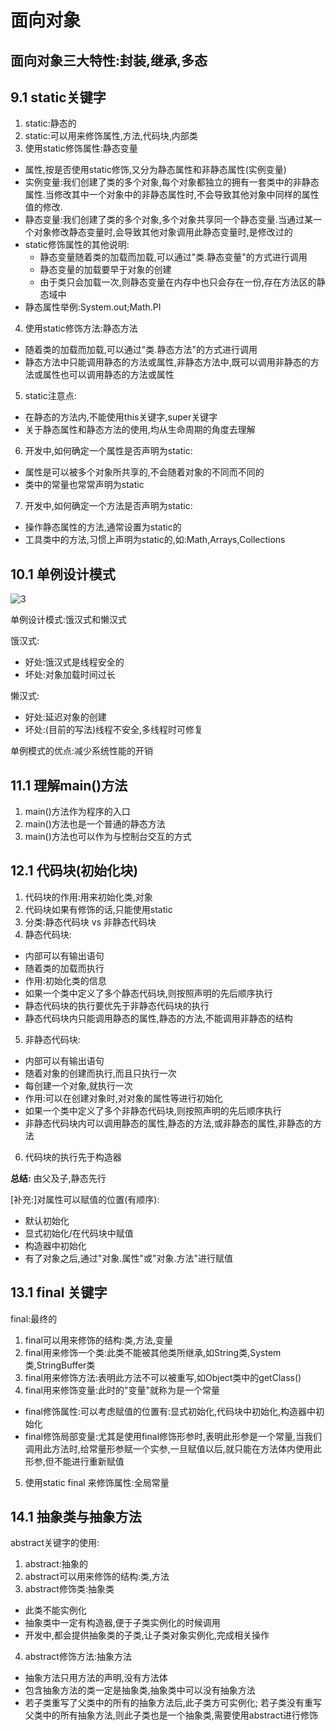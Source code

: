 # 面向对象

## 面向对象三大特性:封装,继承,多态

## 9.1 static关键字

1. static:静态的
2. static:可以用来修饰属性,方法,代码块,内部类
3. 使用static修饰属性:静态变量
  - 属性,按是否使用static修饰,又分为静态属性和非静态属性(实例变量)
  - 实例变量:我们创建了类的多个对象,每个对象都独立的拥有一套类中的非静态属性.当修改其中一个对象中的非静态属性时,不会导致其他对象中同样的属性值的修改.
  - 静态变量:我们创建了类的多个对象,多个对象共享同一个静态变量.当通过某一个对象修改静态变量时,会导致其他对象调用此静态变量时,是修改过的
  - static修饰属性的其他说明:
    - 静态变量随着类的加载而加载,可以通过"类.静态变量"的方式进行调用
    - 静态变量的加载要早于对象的创建
    - 由于类只会加载一次,则静态变量在内存中也只会存在一份,存在方法区的静态域中
  - 静态属性举例:System.out;Math.PI

4. 使用static修饰方法:静态方法
- 随着类的加载而加载,可以通过"类.静态方法"的方式进行调用
- 静态方法中只能调用静态的方法或属性,非静态方法中,既可以调用非静态的方法或属性也可以调用静态的方法或属性

5. static注意点:
- 在静态的方法内,不能使用this关键字,super关键字
- 关于静态属性和静态方法的使用,均从生命周期的角度去理解

6. 开发中,如何确定一个属性是否声明为static:
  - 属性是可以被多个对象所共享的,不会随着对象的不同而不同的
  - 类中的常量也常常声明为static

7. 开发中,如何确定一个方法是否声明为static:
  - 操作静态属性的方法,通常设置为static的
  - 工具类中的方法,习惯上声明为static的,如:Math,Arrays,Collections

## 10.1 单例设计模式

![3](https://user-images.githubusercontent.com/91724689/194228316-67402ee4-94f8-4c5f-a548-5d6c6129f18a.JPG)

单例设计模式:饿汉式和懒汉式

饿汉式:
  - 好处:饿汉式是线程安全的
  - 坏处:对象加载时间过长

懒汉式:
  - 好处:延迟对象的创建
  - 坏处:(目前的写法)线程不安全,多线程时可修复

单例模式的优点:减少系统性能的开销

## 11.1 理解main()方法

1. main()方法作为程序的入口
2. main()方法也是一个普通的静态方法
3. main()方法也可以作为与控制台交互的方式

## 12.1 代码块(初始化块)

1. 代码块的作用:用来初始化类,对象
2. 代码块如果有修饰的话,只能使用static
3. 分类:静态代码块 vs 非静态代码块
4. 静态代码块:
  - 内部可以有输出语句
  - 随着类的加载而执行
  - 作用:初始化类的信息
  - 如果一个类中定义了多个静态代码块,则按照声明的先后顺序执行
  - 静态代码块的执行要优先于非静态代码块的执行
  - 静态代码块内只能调用静态的属性,静态的方法,不能调用非静态的结构

5. 非静态代码块:
  - 内部可以有输出语句
  - 随着对象的创建而执行,而且只执行一次
  - 每创建一个对象,就执行一次
  - 作用:可以在创建对象时,对对象的属性等进行初始化
  - 如果一个类中定义了多个非静态代码块,则按照声明的先后顺序执行
  - 非静态代码块内可以调用静态的属性,静态的方法,或非静态的属性,非静态的方法
6. 代码块的执行先于构造器

**总结:** 由父及子,静态先行

[补充:]对属性可以赋值的位置(有顺序):
- 默认初始化
- 显式初始化/在代码块中赋值
- 构造器中初始化
- 有了对象之后,通过"对象.属性"或"对象.方法"进行赋值

## 13.1 final 关键字

final:最终的

1. final可以用来修饰的结构:类,方法,变量
2. final用来修饰一个类:此类不能被其他类所继承,如String类,System类,StringBuffer类
3. final用来修饰方法:表明此方法不可以被重写,如Object类中的getClass()
4. final用来修饰变量:此时的"变量"就称为是一个常量
  - final修饰属性:可以考虑赋值的位置有:显式初始化,代码块中初始化,构造器中初始化
  - final修饰局部变量:尤其是使用final修饰形参时,表明此形参是一个常量,当我们调用此方法时,给常量形参赋一个实参,一旦赋值以后,就只能在方法体内使用此形参,但不能进行重新赋值
5. 使用static final 来修饰属性:全局常量

## 14.1 抽象类与抽象方法

abstract关键字的使用:

1. abstract:抽象的
2. abstract可以用来修饰的结构:类,方法
3. abstract修饰类:抽象类
  - 此类不能实例化
  - 抽象类中一定有构造器,便于子类实例化的时候调用
  - 开发中,都会提供抽象类的子类,让子类对象实例化,完成相关操作
4. abstract修饰方法:抽象方法
  - 抽象方法只用方法的声明,没有方法体
  - 包含抽象方法的类一定是抽象类,抽象类中可以没有抽象方法
  - 若子类重写了父类中的所有的抽象方法后,此子类方可实例化;
    若子类没有重写父类中的所有抽象方法,则此子类也是一个抽象类,需要使用abstract进行修饰

